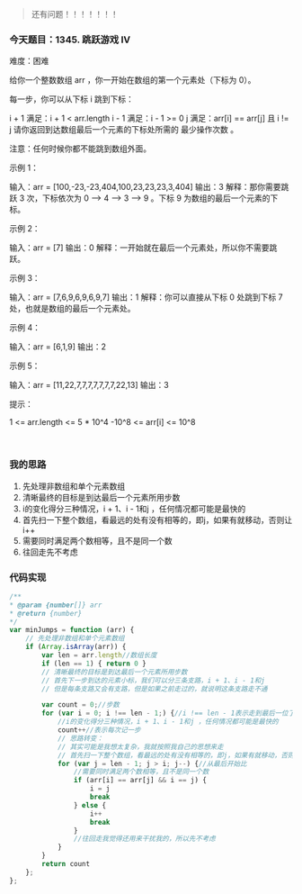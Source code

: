 
> 还有问题！！！！！！！

### 今天题目：1345. 跳跃游戏 IV

难度：困难

给你一个整数数组 arr ，你一开始在数组的第一个元素处（下标为 0）。

每一步，你可以从下标 i 跳到下标：

i + 1 满足：i + 1 < arr.length
i - 1 满足：i - 1 >= 0
j 满足：arr[i] == arr[j] 且 i != j
请你返回到达数组最后一个元素的下标处所需的 最少操作次数 。

注意：任何时候你都不能跳到数组外面。


示例 1：

输入：arr = [100,-23,-23,404,100,23,23,23,3,404]
输出：3
解释：那你需要跳跃 3 次，下标依次为 0 --> 4 --> 3 --> 9 。下标 9 为数组的最后一个元素的下标。

示例 2：

输入：arr = [7]
输出：0
解释：一开始就在最后一个元素处，所以你不需要跳跃。


示例 3：

输入：arr = [7,6,9,6,9,6,9,7]
输出：1
解释：你可以直接从下标 0 处跳到下标 7 处，也就是数组的最后一个元素处。

示例 4：

输入：arr = [6,1,9]
输出：2


示例 5：

输入：arr = [11,22,7,7,7,7,7,7,7,22,13]
输出：3
 

提示：

1 <= arr.length <= 5 * 10^4
-10^8 <= arr[i] <= 10^8

 

### 我的思路

1.  先处理非数组和单个元素数组
1.  清晰最终的目标是到达最后一个元素所用步数
1.  i的变化得分三种情况，i + 1、i - 1和j ，任何情况都可能是最快的
1.  首先扫一下整个数组，看最远的处有没有相等的，即j，如果有就移动，否则让i++
1.  需要同时满足两个数相等，且不是同一个数 
1.  往回走先不考虑


### 代码实现

```js
/**
* @param {number[]} arr
* @return {number}
*/
var minJumps = function (arr) {
    // 先处理非数组和单个元素数组
    if (Array.isArray(arr)) {
        var len = arr.length//数组长度
        if (len == 1) { return 0 }
        // 清晰最终的目标是到达最后一个元素所用步数
        // 首先下一步到达的元素小标，我们可以分三条支路，i + 1、i - 1和j 
        // 但是每条支路又会有支路，但是如果之前走过的，就说明这条支路走不通

        var count = 0;//步数
        for (var i = 0; i !== len - 1;) {//i !== len - 1表示走到最后一位了
            //i的变化得分三种情况，i + 1、i - 1和j ，任何情况都可能是最快的
            count++//表示每次记一步
            // 思路转变：
            // 其实可能是我想太复杂，我就按照我自己的思想来走
            // 首先扫一下整个数组，看最远的处有没有相等的，即j，如果有就移动，否则让i++
            for (var j = len - 1; j > i; j--) {//从最后开始比
                //需要同时满足两个数相等，且不是同一个数  
                if (arr[i] == arr[j] && i == j) {
                    i = j
                    break
                } else {
                    i++
                    break
                }
                //往回走我觉得还用来干扰我的，所以先不考虑
            }
        }
        return count
    };
};
```